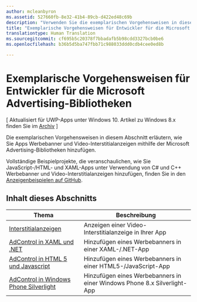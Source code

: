 ```yaml
---
author: mcleanbyron
ms.assetid: 527660fb-8e32-41b4-89cb-d422ed48c69b
description: "Verwenden Sie die exemplarischen Vorgehensweisen in diesem Abschnitt, um zu erfahren, wie Sie Apps Werbebanner und Video-Interstitialanzeigen mithilfe der Microsoft Advertising-Bibliotheken hinzufügen."
title: "Exemplarische Vorgehensweisen für Entwickler für die Microsoft Advertising-Bibliotheken"
translationtype: Human Translation
ms.sourcegitcommit: cf695b5c20378f7bbadafb5b98cdd3327bcb0be6
ms.openlocfilehash: b36b5d5ba747fbb71c988033ddd0cdb4cee0ed8b

---
```


# Exemplarische Vorgehensweisen für Entwickler für die Microsoft Advertising-Bibliotheken


\[ Aktualisiert für UWP-Apps unter Windows 10. Artikel zu Windows 8.x finden Sie im [Archiv](http://go.microsoft.com/fwlink/p/?linkid=619132) \]

Die exemplarischen Vorgehensweisen in diesem Abschnitt erläutern, wie Sie Apps Werbebanner und Video-Interstitialanzeigen mithilfe der Microsoft Advertising-Bibliotheken hinzufügen.

Vollständige Beispielprojekte, die veranschaulichen, wie Sie JavaScript-/HTML- und XAML-Apps unter Verwendung von C# und C++ Werbebanner und Video-Interstitialanzeigen hinzufügen, finden Sie in den [Anzeigenbeispielen auf GitHub](http://aka.ms/githubads).

## Inhalt dieses Abschnitts

|  Thema    | Beschreibung |               
|----------|-------|
| [Interstitialanzeigen](interstitial-ads.md)    | Anzeigen einer Video-Interstitialanzeige in Ihrer App        |
| [AdControl in XAML und .NET](adcontrol-in-xaml-and--net.md)     | Hinzufügen eines Werbebanners in einer XAML-/.NET-App        |
| [AdControl in HTML 5 und Javascript](adcontrol-in-html-5-and-javascript.md)     | Hinzufügen eines Werbebanners in einer HTML5-/JavaScript-App        |
| [AdControl in Windows Phone Silverlight](adcontrol-in-windows-phone-silverlight.md)       | Hinzufügen eines Werbebanners in einer Windows Phone 8.x Silverlight-App |



 

 



<!--HONumber=Jun16_HO4-->


